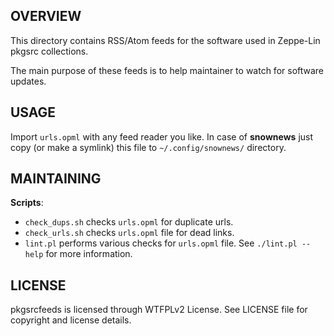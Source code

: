 OVERVIEW
--------
This directory contains RSS/Atom feeds for the software used in
Zeppe-Lin pkgsrc collections.

The main purpose of these feeds is to help maintainer to watch for
software updates.


USAGE
-----
Import `urls.opml` with any feed reader you like.
In case of **snownews** just copy (or make a symlink) this file
to `~/.config/snownews/` directory.


MAINTAINING
-----------

**Scripts**:
- `check_dups.sh` checks `urls.opml` for duplicate urls.
- `check_urls.sh` checks `urls.opml` file for dead links.
- `lint.pl` performs various checks for `urls.opml` file.
   See `./lint.pl --help` for more information.


LICENSE
-------
pkgsrcfeeds is licensed through WTFPLv2 License.
See LICENSE file for copyright and license details.
